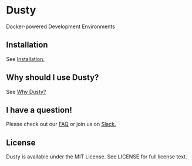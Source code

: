 # Dusty

Docker-powered Development Environments

## Installation

See [Installation.](installation.md)

## Why should I use Dusty?

See [Why Dusty?](why-dusty.md)

## I have a question!

Please check out our [FAQ](faq.md) or join us on [Slack.](https://dusty-slackin.herokuapp.com/)

## License

Dusty is available under the MIT License. See LICENSE for full license text.
